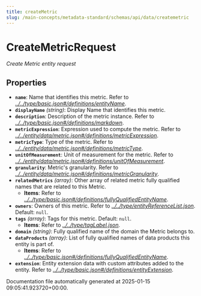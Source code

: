 ```yaml
---
title: createMetric
slug: /main-concepts/metadata-standard/schemas/api/data/createmetric
---
```


# CreateMetricRequest

*Create Metric entity request*

## Properties

- **`name`**: Name that identifies this metric. Refer to *[../../type/basic.json#/definitions/entityName](#/../type/basic.json#/definitions/entityName)*.
- **`displayName`** *(string)*: Display Name that identifies this metric.
- **`description`**: Description of the metric instance. Refer to *[../../type/basic.json#/definitions/markdown](#/../type/basic.json#/definitions/markdown)*.
- **`metricExpression`**: Expression used to compute the metric. Refer to *[../../entity/data/metric.json#/definitions/metricExpression](#/../entity/data/metric.json#/definitions/metricExpression)*.
- **`metricType`**: Type of the metric. Refer to *[../../entity/data/metric.json#/definitions/metricType](#/../entity/data/metric.json#/definitions/metricType)*.
- **`unitOfMeasurement`**: Unit of measurement for the metric. Refer to *[../../entity/data/metric.json#/definitions/unitOfMeasurement](#/../entity/data/metric.json#/definitions/unitOfMeasurement)*.
- **`granularity`**: Metric's granularity. Refer to *[../../entity/data/metric.json#/definitions/metricGranularity](#/../entity/data/metric.json#/definitions/metricGranularity)*.
- **`relatedMetrics`** *(array)*: Other array of related metric fully qualified names that are related to this Metric.
  - **Items**: Refer to *[../../type/basic.json#/definitions/fullyQualifiedEntityName](#/../type/basic.json#/definitions/fullyQualifiedEntityName)*.
- **`owners`**: Owners of this metric. Refer to *[../../type/entityReferenceList.json](#/../type/entityReferenceList.json)*. Default: `null`.
- **`tags`** *(array)*: Tags for this metric. Default: `null`.
  - **Items**: Refer to *[../../type/tagLabel.json](#/../type/tagLabel.json)*.
- **`domain`** *(string)*: Fully qualified name of the domain the Metric belongs to.
- **`dataProducts`** *(array)*: List of fully qualified names of data products this entity is part of.
  - **Items**: Refer to *[../../type/basic.json#/definitions/fullyQualifiedEntityName](#/../type/basic.json#/definitions/fullyQualifiedEntityName)*.
- **`extension`**: Entity extension data with custom attributes added to the entity. Refer to *[../../type/basic.json#/definitions/entityExtension](#/../type/basic.json#/definitions/entityExtension)*.


Documentation file automatically generated at 2025-01-15 09:05:41.923720+00:00.
